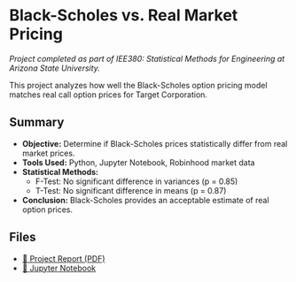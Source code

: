 # Black-Scholes vs. Real Market Pricing

*Project completed as part of IEE380: Statistical Methods for Engineering at Arizona State University.*

This project analyzes how well the Black-Scholes option pricing model matches real call option prices for Target Corporation.

## Summary

- **Objective:** Determine if Black-Scholes prices statistically differ from real market prices.
- **Tools Used:** Python, Jupyter Notebook, Robinhood market data
- **Statistical Methods:** 
  - F-Test: No significant difference in variances (p = 0.85)
  - T-Test: No significant difference in means (p = 0.87)
- **Conclusion:** Black-Scholes provides an acceptable estimate of real option prices.

## Files

- [📄 Project Report (PDF)](./IEE380%20Project%20Report.pdf)
- [📓 Jupyter Notebook](./IEE380_Project.ipynb)
